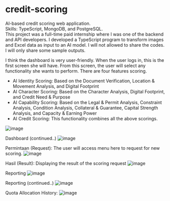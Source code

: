 # credit-scoring
AI-based credit scoring web application.<br>Skills: TypeScript, MongoDB, and PostgreSQL.<br>
This project was a full-time paid internship where I was one of the backend and API developers. I developed a TypeScript program to transform images and Excel data as input to an AI model. I will not allowed to share the codes. I will only share some sample outputs.<br>

I think the dashboard is very user-friendly. When the user logs in, this is the first screen she will have. From this screen, the user will select any functionality she wants to perform.<be>
There are four features scoring.
* AI Identity Scoring: Based on the Document Verification, Location & Movement Analysis, and Digital Footprint
* AI Character Scoring: Based on the Character Analysis, Digital Footprint, and Credit Need & Purpose
* AI Capability Scoring: Based on the Legal & Permit Analysis, Constraint Analysis, Condition Analysis, Collateral & Guarantee, Capital Strength Analysis, and Capacity & Earning Power
* AI Credit Scoring: This functionality combines all the above scorings.<br>
   
![image](https://github.com/mahdiwf/credit-scoring/assets/163992115/52ebc5a1-8564-48ef-9f4f-01f438615439)

Dashboard (continued..)
![image](https://github.com/mahdiwf/credit-scoring/assets/163992115/86f99ae1-a8a4-49ed-a760-74cbc7c78171)

Permintaan (Request): The user will access menu here to request for new scoring.
![image](https://github.com/mahdiwf/credit-scoring/assets/163992115/9b59c1d6-edd0-4d89-969b-fbcbfce27a2a)

Hasil (Result): Displaying the result of the scoring request
![image](https://github.com/mahdiwf/credit-scoring/assets/163992115/c463cb50-9ca2-49b3-873a-dc1cac999670)

Reporting
![image](https://github.com/mahdiwf/credit-scoring/assets/163992115/6ef61e0f-7ffe-4030-a8e4-c98f9475caea)

Reporting (continued..)
![image](https://github.com/mahdiwf/credit-scoring/assets/163992115/7816bc71-0a8c-4091-9b74-2cbbe808eb8a)

Quota Allocation History:
![image](https://github.com/mahdiwf/credit-scoring/assets/163992115/f8691365-83b1-4437-9aa6-aa0cf3c19c65)
